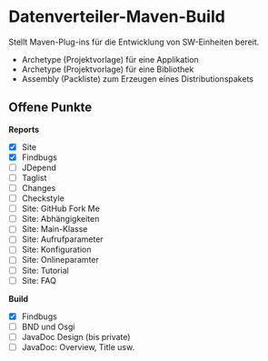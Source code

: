 Datenverteiler-Maven-Build
==========================

Stellt Maven-Plug-ins für die Entwicklung von SW-Einheiten bereit.

-    Archetype (Projektvorlage) für eine Applikation
-    Archetype (Projektvorlage) für eine Bibliothek
-    Assembly (Packliste) zum Erzeugen eines Distributionspakets


Offene Punkte
-------------

**Reports**

- [X] Site
- [X] Findbugs
- [ ] JDepend
- [ ] Taglist
- [ ] Changes
- [ ] Checkstyle
- [ ] Site: GitHub Fork Me
- [ ] Site: Abhängigkeiten
- [ ] Site: Main-Klasse
- [ ] Site: Aufrufparameter
- [ ] Site: Konfiguration
- [ ] Site: Onlineparamter
- [ ] Site: Tutorial
- [ ] Site: FAQ

**Build**

- [X] Findbugs
- [ ] BND und Osgi
- [ ] JavaDoc Design (bis private)
- [ ] JavaDoc: Overview, Title usw.
